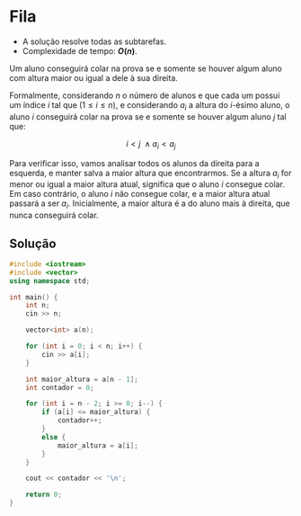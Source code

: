 # Fila

- A solução resolve todas as subtarefas.
- Complexidade de tempo: **$O(n)$**.

Um aluno conseguirá colar na prova se e somente se houver algum aluno com altura maior ou igual a dele à sua direita.

Formalmente, considerando $n$ o número de alunos e que cada um possui um índice $i$ tal que $(1 \leq i \leq n)$, e considerando $a_{i}$ a altura do $i$-ésimo aluno, o aluno $i$ conseguirá colar na prova se e somente se houver algum aluno $j$ tal que:

$$i < j \ ∧ a_{i} < a_{j}$$

Para verificar isso, vamos analisar todos os alunos da direita para a esquerda, e manter salva a maior altura que encontrarmos. Se a altura $a_{i}$ for menor ou igual a maior altura atual, significa que o aluno $i$ consegue colar. Em caso contrário, o aluno $i$ não consegue colar, e a maior altura atual passará a ser $a_{i}$. Inicialmente, a maior altura é a do aluno mais à direita, que nunca conseguirá colar.

## Solução

```cpp
#include <iostream>
#include <vector>
using namespace std;

int main() {
    int n;
    cin >> n;

    vector<int> a(n);

    for (int i = 0; i < n; i++) {
        cin >> a[i];
    }

    int maior_altura = a[n - 1];
    int contador = 0;

    for (int i = n - 2; i >= 0; i--) {
        if (a[i] <= maior_altura) {
            contador++;
        }
        else {
            maior_altura = a[i];
        }
    }

    cout << contador << '\n';

    return 0;
}
```